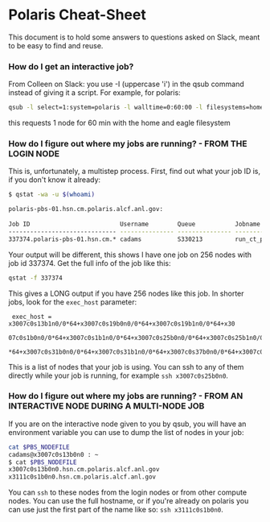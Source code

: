 # Polaris Cheat-Sheet

This document is to hold some answers to questions asked on Slack, meant to be easy to find and reuse.

### How do I get an interactive job?

From Colleen on Slack: you use -I (uppercase 'i')  in the qsub command instead of giving it a script. For example, for polaris: 
```bash
qsub -l select=1:system=polaris -l walltime=0:60:00 -l filesystems=home:eagle -q SDL_Workshop -A SDL_Workshop -I  
```
this requests 1 node for 60 min with the home and eagle filesystem

### How do I figure out where my jobs are running? - FROM THE LOGIN NODE

This is, unfortunately, a multistep process.  First, find out what your job ID is, if you don't know it already:

```bash
$ qstat -wa -u $(whoami)

polaris-pbs-01.hsn.cm.polaris.alcf.anl.gov: 
                                                                                                   Req'd  Req'd   Elap
Job ID                         Username        Queue           Jobname         SessID   NDS  TSK   Memory Time  S Time
------------------------------ --------------- --------------- --------------- -------- ---- ----- ------ ----- - -----
337374.polaris-pbs-01.hsn.cm.* cadams          S330213         run_ct_pytorch*    49036  256 16384    --  00:30 R 00:07
```

Your output will be different, this shows I have one job on 256 nodes with job id 337374.  Get the full info of the job like this:

```bash
qstat -f 337374
```

This gives a LONG output if you have 256 nodes like this job.  In shorter jobs, look for the `exec_host` parameter:

```
 exec_host = x3007c0s13b1n0/0*64+x3007c0s19b0n0/0*64+x3007c0s19b1n0/0*64+x30
	07c0s1b0n0/0*64+x3007c0s1b1n0/0*64+x3007c0s25b0n0/0*64+x3007c0s25b1n0/0
	*64+x3007c0s31b0n0/0*64+x3007c0s31b1n0/0*64+x3007c0s37b0n0/0*64+x3007c0
```

This is a list of nodes that your job is using.  You can ssh to any of them directly while your job is running, for example `ssh x3007c0s25b0n0`.

### How do I figure out where my jobs are running? - FROM AN INTERACTIVE NODE DURING A MULTI-NODE JOB

If you are on the interactive node given to you by qsub, you will have an environment variable you can use to dump the list of nodes in your job:

```bash
cat $PBS_NODEFILE
cadams@x3007c0s13b0n0 : ~
$ cat $PBS_NODEFILE
x3007c0s13b0n0.hsn.cm.polaris.alcf.anl.gov
x3111c0s1b0n0.hsn.cm.polaris.alcf.anl.gov
```

You can `ssh` to these nodes from the login nodes or from other compute nodes.  You can use the full hostname, or if you're already on polaris you can use just the first part of the name like so: `ssh x3111c0s1b0n0`.
